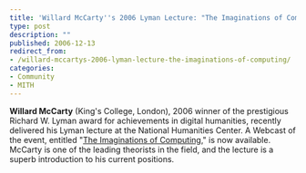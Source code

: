 ```yaml
---
title: 'Willard McCarty''s 2006 Lyman Lecture: "The Imaginations of Computing"'
type: post
description: ""
published: 2006-12-13
redirect_from: 
- /willard-mccartys-2006-lyman-lecture-the-imaginations-of-computing/
categories:
- Community
- MITH
---
```

**Willard McCarty** (King's College, London), 2006 winner of the prestigious Richard W. Lyman award for achievements in digital humanities, recently delivered his Lyman lecture at the National Humanities Center. A Webcast of the event, entitled "[The Imaginations of Computing](https://web.archive.org/web/20070505005353/http://www.nhc.rtp.nc.us:80/newsrel2006/prmccartywebcast.htm)," is now available. McCarty is one of the leading theorists in the field, and the lecture is a superb introduction to his current positions.

